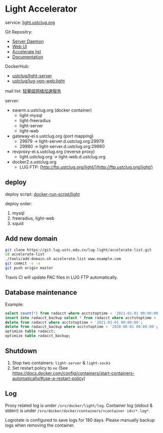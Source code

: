 # Light Accelerator

service: [light.ustclug.org](https://light.ustclug.org)

Git Repositry: 

* [Server Daemon](https://github.com/ustclug/light-server)
* [Web UI](https://github.com/ustclug/lug-vpn-web/tree/light)
* [Accelerate list](https://github.com/ustclug/light-list)
* [Documentation](https://git.lug.ustc.edu.cn/lug-light/light-doc)

DockerHub: 

* [ustclug/light-server](https://hub.docker.com/r/ustclug/light-server/)
* [ustclug/lug-vpn-web:light](https://hub.docker.com/r/ustclug/lug-vpn-web/)

mail list: [轻量级网络加速服务](https://groups.google.com/d/topic/ustc_lug/EZAL7OdJa_E/discussion)

server:

* swarm.s.ustclug.org (docker container)
  * light-mysql
  * light-freeradius
  * light-server
  * light-web
* gateway-el.s.ustclug.org (port mapping)
  * 29979 -> light-server.d.ustclug.org:29979
  * 29980 -> light-server.d.ustclug.org:29980
* revproxy-el.s.ustclug.org (reverse proxy)
  * light.ustclug.org -> light-web.d.ustclug.org
* docker2.s.ustclug.org
  * LUG FTP:  [http://ftp.ustclug.org/light/](http://ftp.ustclug.org/light/)

## deploy

deploy script: [docker-run-script/light](https://git.lug.ustc.edu.cn/ustclug/docker-run-script/tree/master/light)

deploy order:

1. mysql
2. freeradius, light-web
3. squid

## Add new domain

```sh
git clone https://git.lug.ustc.edu.cn/lug-light/accelerate-list.git
cd accelerate-list
./tools/add-domain.sh accelerate.list www.example.com
git commit -v -a
git push origin master
```

Travis CI will update PAC files in LUG FTP automatically.

## Database maintenance

Example:

```sql
select count(*) from radacct where acctstoptime < '2021-01-01 00:00:00';
insert into radacct_backup select * from radacct where acctstoptime < '2021-01-01 00:00:00';
delete from radacct where acctstoptime < '2021-01-01 00:00:00';
delete from radacct_backup where acctstoptime < '2020-06-01 00:00:00';
optimize table radacct;
optimize table radacct_backup;
```

## Shutdown

1. Stop two containers: `light-server` & `light-socks`
2. Set restart policy to `no` (See <https://docs.docker.com/config/containers/start-containers-automatically/#use-a-restart-policy>)

## Log

Proxy related log is under `/srv/docker/light/log`. Container log (stdout & stderr) is under `/srv/docker/docker/containers/<container id>/*.log*`.

Logrotate is configured to save logs for 180 days. Please manually backup logs when removing the container.
